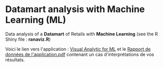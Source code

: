 # Datamart analysis with Machine Learning (ML)

Data analysis of a **Datamart** of Retails with **Machine Learning** (see the R Shiny file : **ranaviz.R**)

Voici le lien vers l'application :  [Visual Analytic for ML]( https://smd-lab-tech.shinyapps.io/Shiny_Dataviz/) et le [Rapport de données de l'application.pdf](/rprt_ana_donnee_avancees_22-1.pdf) contenant un cas d'interprétations de vos résultats.
